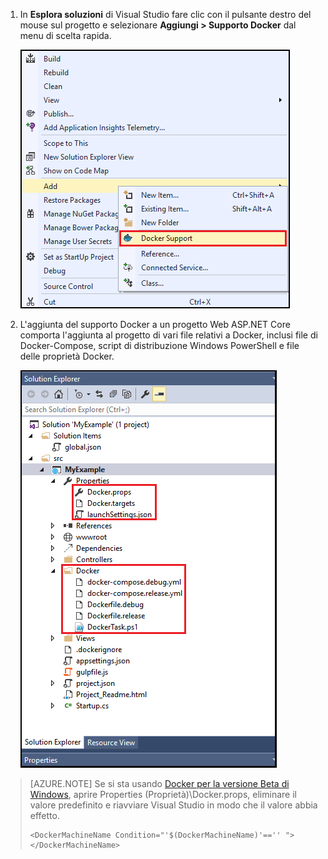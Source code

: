 1. In **Esplora soluzioni** di Visual Studio fare clic con il pulsante destro del mouse sul progetto e selezionare **Aggiungi > Supporto Docker** dal menu di scelta rapida.

    ![Aggiungere il menu di scelta rapida Supporto Docker](media/vs-azure-tools-docker-add-docker-support/docker-support-context-menu.png)  

1. L'aggiunta del supporto Docker a un progetto Web ASP.NET Core comporta l'aggiunta al progetto di vari file relativi a Docker, inclusi file di Docker-Compose, script di distribuzione Windows PowerShell e file delle proprietà Docker.

    ![File Docker aggiunti al progetto](media/vs-azure-tools-docker-add-docker-support/docker-files-added.png)  
    
> [AZURE.NOTE] Se si sta usando [Docker per la versione Beta di Windows](https://beta.docker.com), aprire Properties (Proprietà)\\Docker.props, eliminare il valore predefinito e riavviare Visual Studio in modo che il valore abbia effetto.
> 
> ```
> <DockerMachineName Condition="'$(DockerMachineName)'=='' "></DockerMachineName>
> ```

<!---HONumber=AcomDC_0921_2016-->